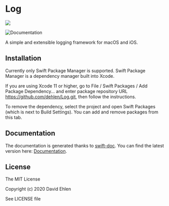 # Log
<img src="https://img.shields.io/badge/supports-Swift%20Package%20Manager-green.svg">

![Documentation](https://github.com/dehlen/Log/workflows/Documentation/badge.svg)

A simple and extensible logging framework for macOS and iOS.

## Installation

Currently only Swift Package Manager is supported. 
Swift Package Manager is a dependency manager built into Xcode.

If you are using Xcode 11 or higher, go to File / Swift Packages / Add Package Dependency... and enter package repository URL https://github.com/dehlen/Log.git, then follow the instructions.

To remove the dependency, select the project and open Swift Packages (which is next to Build Settings). You can add and remove packages from this tab.

## Documentation
The documentation is generated thanks to [swift-doc](https://github.com/SwiftDocOrg/swift-doc).
You can find the latest version here: [Documentation](./Documentation).

## License
The MIT License

Copyright (c) 2020 David Ehlen

See LICENSE file

